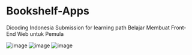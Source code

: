# Bookshelf-Apps
Dicoding Indonesia Submission for learning path Belajar Membuat Front-End Web untuk Pemula

![image](https://user-images.githubusercontent.com/90432021/157857629-26c54332-3ffb-4ca2-ac22-2f67cb2f5723.png)
![image](https://user-images.githubusercontent.com/90432021/157857700-b2c63613-165b-4de6-89a3-08da28afa050.png)
![image](https://user-images.githubusercontent.com/90432021/157857708-d7bb84b3-aa2e-45bb-aa96-603a5497ee34.png)
